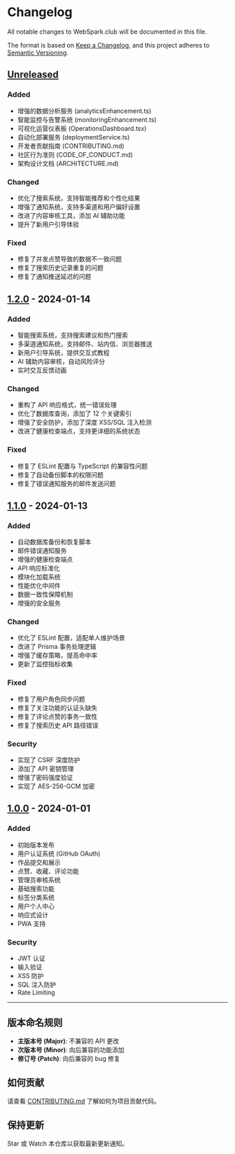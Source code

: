 # Changelog

All notable changes to WebSpark.club will be documented in this file.

The format is based on [Keep a Changelog](https://keepachangelog.com/en/1.0.0/),
and this project adheres to [Semantic Versioning](https://semver.org/spec/v2.0.0.html).

## [Unreleased]

### Added
- 增强的数据分析服务 (analyticsEnhancement.ts)
- 智能监控与告警系统 (monitoringEnhancement.ts)
- 可视化运营仪表板 (OperationsDashboard.tsx)
- 自动化部署服务 (deploymentService.ts)
- 开发者贡献指南 (CONTRIBUTING.md)
- 社区行为准则 (CODE_OF_CONDUCT.md)
- 架构设计文档 (ARCHITECTURE.md)

### Changed
- 优化了搜索系统，支持智能推荐和个性化结果
- 增强了通知系统，支持多渠道和用户偏好设置
- 改进了内容审核工具，添加 AI 辅助功能
- 提升了新用户引导体验

### Fixed
- 修复了并发点赞导致的数据不一致问题
- 修复了搜索历史记录重复的问题
- 修复了通知推送延迟的问题

## [1.2.0] - 2024-01-14

### Added
- 智能搜索系统，支持搜索建议和热门搜索
- 多渠道通知系统，支持邮件、站内信、浏览器推送
- 新用户引导系统，提供交互式教程
- AI 辅助内容审核，自动风险评分
- 实时交互反馈动画

### Changed
- 重构了 API 响应格式，统一错误处理
- 优化了数据库查询，添加了 12 个关键索引
- 增强了安全防护，添加了深度 XSS/SQL 注入检测
- 改进了健康检查端点，支持更详细的系统状态

### Fixed
- 修复了 ESLint 配置与 TypeScript 的兼容性问题
- 修复了自动备份脚本的权限问题
- 修复了错误通知服务的邮件发送问题

## [1.1.0] - 2024-01-13

### Added
- 自动数据库备份和恢复脚本
- 邮件错误通知服务
- 增强的健康检查端点
- API 响应标准化
- 模块化加载系统
- 性能优化中间件
- 数据一致性保障机制
- 增强的安全服务

### Changed
- 优化了 ESLint 配置，适配单人维护场景
- 改进了 Prisma 事务处理逻辑
- 增强了缓存策略，提高命中率
- 更新了监控指标收集

### Fixed
- 修复了用户角色同步问题
- 修复了关注功能的认证头缺失
- 修复了评论点赞的事务一致性
- 修复了搜索历史 API 路径错误

### Security
- 实现了 CSRF 深度防护
- 添加了 API 密钥管理
- 增强了密码强度验证
- 实现了 AES-256-GCM 加密

## [1.0.0] - 2024-01-01

### Added
- 初始版本发布
- 用户认证系统 (GitHub OAuth)
- 作品提交和展示
- 点赞、收藏、评论功能
- 管理员审核系统
- 基础搜索功能
- 标签分类系统
- 用户个人中心
- 响应式设计
- PWA 支持

### Security
- JWT 认证
- 输入验证
- XSS 防护
- SQL 注入防护
- Rate Limiting

---

## 版本命名规则

- **主版本号 (Major)**: 不兼容的 API 更改
- **次版本号 (Minor)**: 向后兼容的功能添加
- **修订号 (Patch)**: 向后兼容的 bug 修复

## 如何贡献

请查看 [CONTRIBUTING.md](CONTRIBUTING.md) 了解如何为项目贡献代码。

## 保持更新

Star 或 Watch 本仓库以获取最新更新通知。

[Unreleased]: https://github.com/yourusername/webspark/compare/v1.2.0...HEAD
[1.2.0]: https://github.com/yourusername/webspark/compare/v1.1.0...v1.2.0
[1.1.0]: https://github.com/yourusername/webspark/compare/v1.0.0...v1.1.0
[1.0.0]: https://github.com/yourusername/webspark/releases/tag/v1.0.0
